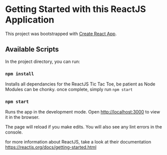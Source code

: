 # Getting Started with this ReactJS Application

This project was bootstrapped with [Create React App](https://github.com/facebook/create-react-app).

## Available Scripts
In the project directory, you can run:

### `npm install`
Installs all dependancies for the ReactJS Tic Tac Toe, be patient as Node Modules can be chonky.
once complete, simply run `npm start`

### `npm start`

Runs the app in the development mode.
Open [http://localhost:3000](http://localhost:3000) to view it in the browser.

The page will reload if you make edits.
You will also see any lint errors in the console.

for more information about ReactJS, take a look at their documentation
https://reactjs.org/docs/getting-started.html
